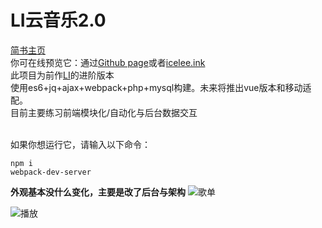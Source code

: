 # LI云音乐2.0
[简书主页](http://www.jianshu.com/u/b597ad508142)<br>
你可在线预览它：通过[Github page](https://q2578443177.github.io/LI2)或者[icelee.ink](icelee.ink)<br>
此项目为前作[LI](https://github.com/q2578443177/LI)的进阶版本<br>
使用es6+jq+ajax+webpack+php+mysql构建。未来将推出vue版本和移动适配。<br>
目前主要练习前端模块化/自动化与后台数据交互<br><br>

如果你想运行它，请输入以下命令：
```
npm i
webpack-dev-server
```
**外观基本没什么变化，主要是改了后台与架构**
![歌单](https://upload-images.jianshu.io/upload_images/5750842-14738c2bd576284a.png?imageMogr2/auto-orient/strip%7CimageView2/2/w/1240)


![播放](https://upload-images.jianshu.io/upload_images/5750842-153eb9b8d5aeb0f6.png?imageMogr2/auto-orient/strip%7CimageView2/2/w/1240)
